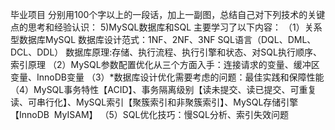 毕业项目
分别用100个字以上的一段话，加上一副图，总结自己对下列技术的关键点的思考和经验认识：
5)MySQL数据库和SQL
主要学习了以下内容：
（1）关系型数据库MySQL
数据库设计范式：1NF、2NF、3NF
SQL语言（DQL、DML、DCL、DDL）
数据库原理:存储、执行流程、执行引擎和状态、对SQL执行顺序、索引原理
（2）MySQL参数配置优化从三个方面入手：连接请求的变量、缓冲区变量、InnoDB变量
（3）*数据库设计优化需要考虑的问题：最佳实践和保障性能
（4）MySQL事务特性【ACID】、事务隔离级别【读未提交、读已提交、可重复读、可串行化】、MySQL索引【聚簇索引和非聚簇索引】、MySQL存储引擎【InnoDB  MyISAM】
（5）SQL优化技巧：慢SQL分析、索引失效问题